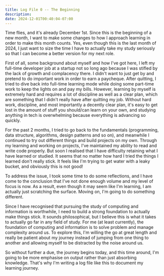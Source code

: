 ```yaml
---
title: Log File 0 -- The Beginning
description:
date: 2024-12-01T00:40:04-07:00
---
```


Time flies, and it's already December 1st. Since this is the beginning of a new month, I want to make some changes to how I approach learning in order to make this month counts. Yes, even though this is the last month of 2024, I just want to size the time I have to actually take my study seriously so that I can become a better version for my next role.

First of all, some background about myself and how I've got here, I left my full-time developer job at a startup not so long ago because I was stifled by the lack of growth and complacency there. I didn't want to just get by and pretend to do important work in order to earn a paycheque. After quitting, I tried to dive back into full-time learning mode while doing some part-time work to keep the lights on and pay my bills. However, learning by myself is extremely hard and requires a lot of discipline as well as a clear plan, which are something that I didn't really have after quitting my job. Without hard work, discipline, and most importantly a decently clear plan, it's easy to get lost in the amount of stuff you should/can learn on your own, and studying anything in tech is overwhelming because everything is advancing so quickly.

For the past 2 months, I tried to go back to the fundamentals (programming, data structure, algorithms, design patterns and so on), and meanwhile I continued to try out different things and build projects on my own. Through my learning and working on projects, I've maintained my ability to read and write code properly. But soon I realised that I have difficulty retaining what I have learned or studied. It seems that no matter how hard I tried the things I learned don't really stick. It feels like I'm trying to get water with a leaky bucket, and obviously this is not good!

To address the issue, I took some time to do some reflections, and I have come to the conclusion that I've not done enough volume and my level of focus is now. As a result, even though it may seem like I'm learning, I am actually just scratching the surface. Moving on, I'm going to do something different.

Since I have recognised that pursuing the study of computing and information is worthwhile, I need to build a strong foundation to actually make things stick. It sounds philosophical, but I believe this is what it takes to actually go far in any field of study. For me (at least currently), the foundation of computing and information is to solve problem and manage complexity around us. To explore this, I'm willing the go at great length and really be patient about my journey instead of jumping from one thing to another and allowing myself to be distracted by the noise around us.

So without further a due, the journey begins today, and this time around, I'm going to be more emphasise on output rather than just absorbing knowledge. That's why I'm writing a log file like this to document my learning journey.
